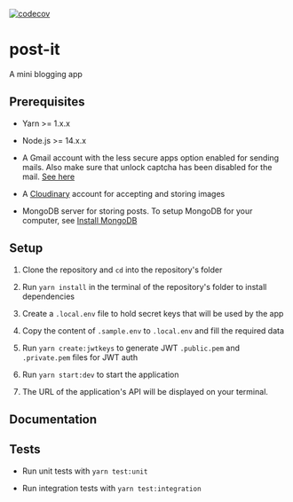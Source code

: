 [![codecov](https://codecov.io/gh/sudo-kaizen/posts/branch/main/graph/badge.svg?token=GSbO3lR9fX)](https://codecov.io/gh/sudo-kaizen/posts)

# post-it

A mini blogging app

## Prerequisites

- Yarn >= 1.x.x

- Node.js >= 14.x.x
- A Gmail account with the less secure apps option enabled for sending mails. Also make sure that unlock captcha has been disabled for the mail. [See here](https://accounts.google.com/b/0/DisplayUnlockCaptcha)

- A [Cloudinary](https://cloudinary.com/) account for accepting and storing images

- MongoDB server for storing posts. To setup MongoDB for your computer, see [Install MongoDB](https://docs.mongodb.com/guides/server/install/)

## Setup

1. Clone the repository and `cd` into the repository's folder

2. Run `yarn install` in the terminal of the repository's folder to install dependencies

3. Create a `.local.env` file to hold secret keys that will be used by the app

4. Copy the content of `.sample.env` to `.local.env` and fill the required data

5. Run `yarn create:jwtkeys` to generate JWT `.public.pem` and `.private.pem` files for JWT auth

6. Run `yarn start:dev` to start the application

7. The URL of the application's API will be displayed on your terminal.

## Documentation

## Tests

- Run unit tests with `yarn test:unit`

- Run integration tests with `yarn test:integration`
